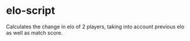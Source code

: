 # elo-script
Calculates the change in elo of 2 players, taking into account previous elo as well as match score.
